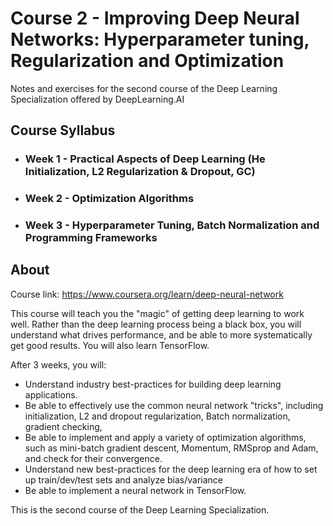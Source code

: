 # Course 2 - Improving Deep Neural Networks: Hyperparameter tuning, Regularization and Optimization

Notes and exercises for the second course of the Deep Learning Specialization offered by DeepLearning.AI

## Course Syllabus

+ ### Week 1 - Practical Aspects of Deep Learning (He Initialization, L2 Regularization & Dropout, GC)  

+ ### Week 2 - Optimization Algorithms

+ ### Week 3 - Hyperparameter Tuning, Batch Normalization and Programming Frameworks

## About

Course link: https://www.coursera.org/learn/deep-neural-network

This course will teach you the "magic" of getting deep learning to work well. Rather than the deep learning process being a black box, you will understand what drives performance, and be able to more systematically get good results. You will also learn TensorFlow. 

After 3 weeks, you will: 
- Understand industry best-practices for building deep learning applications. 
- Be able to effectively use the common neural network "tricks", including initialization, L2 and dropout regularization, Batch normalization, gradient checking, 
- Be able to implement and apply a variety of optimization algorithms, such as mini-batch gradient descent, Momentum, RMSprop and Adam, and check for their convergence. 
- Understand new best-practices for the deep learning era of how to set up train/dev/test sets and analyze bias/variance
- Be able to implement a neural network in TensorFlow. 

This is the second course of the Deep Learning Specialization.